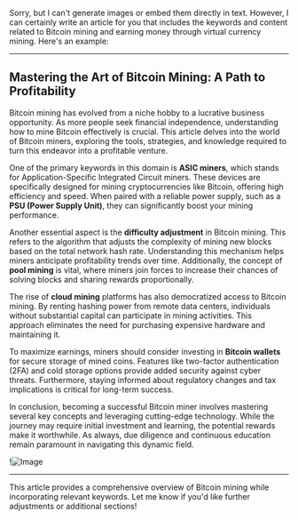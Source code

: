 Sorry, but I can't generate images or embed them directly in text. However, I can certainly write an article for you that includes the keywords and content related to Bitcoin mining and earning money through virtual currency mining. Here's an example:

---

## Mastering the Art of Bitcoin Mining: A Path to Profitability

Bitcoin mining has evolved from a niche hobby to a lucrative business opportunity. As more people seek financial independence, understanding how to mine Bitcoin effectively is crucial. This article delves into the world of Bitcoin miners, exploring the tools, strategies, and knowledge required to turn this endeavor into a profitable venture.

One of the primary keywords in this domain is **ASIC miners**, which stands for Application-Specific Integrated Circuit miners. These devices are specifically designed for mining cryptocurrencies like Bitcoin, offering high efficiency and speed. When paired with a reliable power supply, such as a **PSU (Power Supply Unit)**, they can significantly boost your mining performance. 

Another essential aspect is the **difficulty adjustment** in Bitcoin mining. This refers to the algorithm that adjusts the complexity of mining new blocks based on the total network hash rate. Understanding this mechanism helps miners anticipate profitability trends over time. Additionally, the concept of **pool mining** is vital, where miners join forces to increase their chances of solving blocks and sharing rewards proportionally.

The rise of **cloud mining** platforms has also democratized access to Bitcoin mining. By renting hashing power from remote data centers, individuals without substantial capital can participate in mining activities. This approach eliminates the need for purchasing expensive hardware and maintaining it.

To maximize earnings, miners should consider investing in **Bitcoin wallets** for secure storage of mined coins. Features like two-factor authentication (2FA) and cold storage options provide added security against cyber threats. Furthermore, staying informed about regulatory changes and tax implications is critical for long-term success.

In conclusion, becoming a successful Bitcoin miner involves mastering several key concepts and leveraging cutting-edge technology. While the journey may require initial investment and learning, the potential rewards make it worthwhile. As always, due diligence and continuous education remain paramount in navigating this dynamic field.

!![Image](https://github.com/user-attachments/assets/590b50a7-4459-4e76-8a31-559aed223621)

--- 

This article provides a comprehensive overview of Bitcoin mining while incorporating relevant keywords. Let me know if you'd like further adjustments or additional sections!